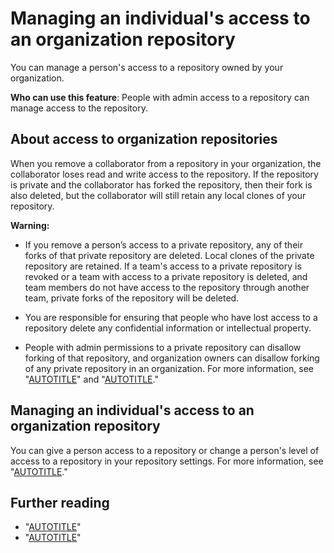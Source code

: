 # Managing an individual's access to an organization repository

You can manage a person's access to a repository owned by your organization.

**Who can use this feature**: People with admin access to a repository can manage access to the repository.

## About access to organization repositories

When you remove a collaborator from a repository in your organization, the collaborator loses read and write access to the repository. If the repository is private and the collaborator has forked the repository, then their fork is also deleted, but the collaborator will still retain any local clones of your repository.

<div class="ghd-spotlight ghd-spotlight-warning border rounded-1 my-3 p-3 f5 color-border-danger-emphasis color-bg-danger">

**Warning:**

- If you remove a person’s access to a private repository, any of their forks of that private repository are deleted. Local clones of the private repository are retained. If a team's access to a private repository is revoked or a team with access to a private repository is deleted, and team members do not have access to the repository through another team, private forks of the repository will be deleted.
- You are responsible for ensuring that people who have lost access to a repository delete any confidential information or intellectual property.

- People with admin permissions to a private repository can disallow forking of that repository, and organization owners can disallow forking of any private repository in an organization. For more information, see "[AUTOTITLE](/organizations/managing-organization-settings/managing-the-forking-policy-for-your-organization)" and "[AUTOTITLE](/repositories/managing-your-repositorys-settings-and-features/managing-repository-settings/managing-the-forking-policy-for-your-repository)."

</div>

## Managing an individual's access to an organization repository

You can give a person access to a repository or change a person's level of access to a repository in your repository settings. For more information, see "[AUTOTITLE](/repositories/managing-your-repositorys-settings-and-features/managing-repository-settings/managing-teams-and-people-with-access-to-your-repository)."

## Further reading

- "[AUTOTITLE](/communities/moderating-comments-and-conversations/limiting-interactions-in-your-repository)"
- "[AUTOTITLE](/organizations/managing-user-access-to-your-organizations-repositories/managing-repository-roles/repository-roles-for-an-organization)"
